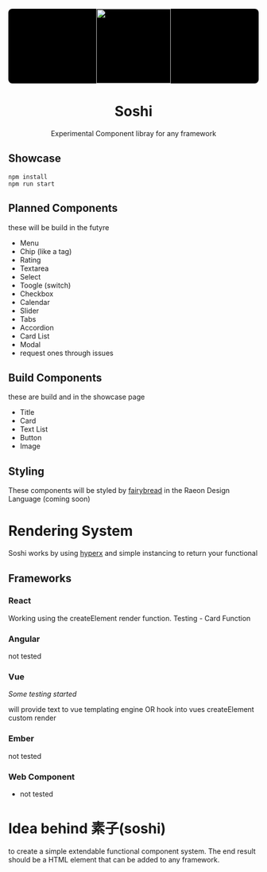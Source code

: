 <p style="border-radius: 8px; background:#000" align="center"><img src="https://github.com/stagfoo/soshi/blob/master/build/soshi-bg.png?raw=true" width="150px" ></img></p>
<h1 align="center">Soshi</h1>
<p align="center">
Experimental Component libray for any framework
</p>

## Showcase
```
npm install
npm run start
```

## Planned Components
these will be build in the futyre

- Menu
- Chip (like a tag)
- Rating
- Textarea
- Select
- Toogle (switch)
- Checkbox
- Calendar
- Slider
- Tabs
- Accordion
- Card List
- Modal
- request ones through issues

## Build Components
these are build and in the showcase page

- Title
- Card
- Text List
- Button
- Image

## Styling 
These components will be styled by [fairybread](https://github.com/stagfoo/fairybread) in the Raeon Design Language (coming soon)

# Rendering System
Soshi works by using [hyperx](https://github.com/choojs/hyperx) and simple instancing to return your functional  

## Frameworks

### React
Working using the createElement render function.
Testing - Card Function

### Angular
not tested

### Vue
*Some testing started* 

will provide text to vue templating engine OR hook into vues createElement custom render

### Ember
not tested

### Web Component
- not tested


# Idea behind 素子(soshi)
to create a simple extendable functional component system.
The end result should be a HTML element that can be added to any framework.
